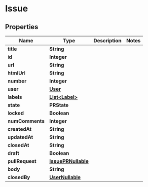 

# Issue


## Properties

| Name | Type | Description | Notes |
|------------ | ------------- | ------------- | -------------|
|**title** | **String** |  |  |
|**id** | **Integer** |  |  |
|**url** | **String** |  |  |
|**htmlUrl** | **String** |  |  |
|**number** | **Integer** |  |  |
|**user** | [**User**](User.md) |  |  |
|**labels** | [**List&lt;Label&gt;**](Label.md) |  |  |
|**state** | **PRState** |  |  |
|**locked** | **Boolean** |  |  |
|**numComments** | **Integer** |  |  |
|**createdAt** | **String** |  |  |
|**updatedAt** | **String** |  |  |
|**closedAt** | **String** |  |  |
|**draft** | **Boolean** |  |  |
|**pullRequest** | [**IssuePRNullable**](IssuePRNullable.md) |  |  |
|**body** | **String** |  |  |
|**closedBy** | [**UserNullable**](UserNullable.md) |  |  |



